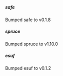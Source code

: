 
##### safe
Bumped safe to v0.1.8

##### spruce
Bumped spruce to v1.10.0

##### esuf
Bumped esuf to v0.1.2
